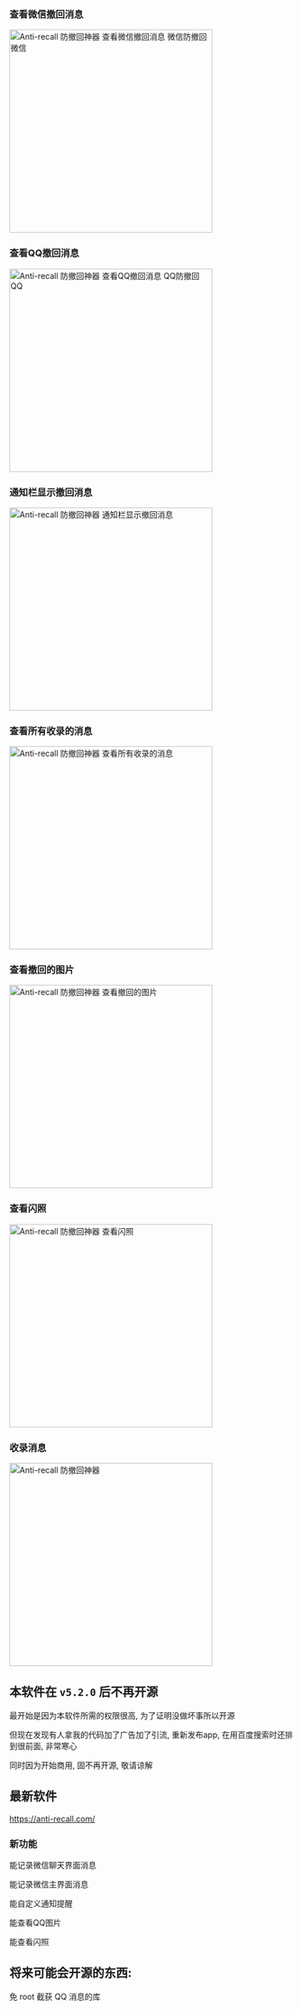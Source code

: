 ### 查看微信撤回消息

<img src="src/demo/demo-dark-wx-1080.gif" alt="Anti-recall 防撤回神器 查看微信撤回消息 微信防撤回微信" width="360">

### 查看QQ撤回消息

<img src="src/demo/demo-dark-qq-1080.gif" alt="Anti-recall 防撤回神器 查看QQ撤回消息 QQ防撤回QQ" width="360">

### 通知栏显示撤回消息

<img src="src/demo/demo-dark-wx-notification-1080.gif" alt="Anti-recall 防撤回神器 通知栏显示撤回消息" width="360">

### 查看所有收录的消息

<img src="src/demo/demo-dark-app-content-compressed.gif" alt="Anti-recall 防撤回神器 查看所有收录的消息" width="360">

### 查看撤回的图片

<img src="src/demo/demo-show-image.gif" alt="Anti-recall 防撤回神器 查看撤回的图片" width="360">

### 查看闪照

<img src="src/demo/demo-show-flash-photo.gif" alt="Anti-recall 防撤回神器 查看闪照" width="360">

### 收录消息     

<img src="src/demo/demo-dark-chat-monitor.gif" alt="Anti-recall 防撤回神器" width="360">

## 本软件在 `v5.2.0` 后不再开源

最开始是因为本软件所需的权限很高, 为了证明没做坏事所以开源

但现在发现有人拿我的代码加了广告加了引流, 重新发布app, 在用百度搜索时还排到很前面, 非常寒心

同时因为开始商用, 固不再开源, 敬请谅解

## 最新软件 

https://anti-recall.com/

### 新功能

能记录微信聊天界面消息

能记录微信主界面消息

能自定义通知提醒

能查看QQ图片

能查看闪照

## 将来可能会开源的东西: 

免 root 截获 QQ 消息的库

